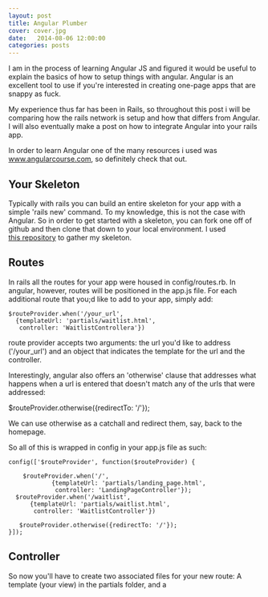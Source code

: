 ```yaml
---
layout: post
title: Angular Plumber
cover: cover.jpg
date:   2014-08-06 12:00:00
categories: posts
---
```








I am in the process of learning Angular JS and figured it would be useful to explain the basics of how to setup things with angular. Angular is an excellent tool to use if you're interested in creating one-page apps that are snappy as fuck. 

My experience thus far has been in Rails, so throughout this post i will be comparing how the rails network is setup and how that differs from Angular. I will also eventually make a post on how to integrate Angular into your rails app.

In order to learn Angular one of the many resources i used was www.angularcourse.com, so definitely check that out.

## Your Skeleton

Typically with rails you can build an entire skeleton for your app with a simple 'rails new' command. To my knowledge, this is not the case with Angular. So in order to get started with a skeleton, you can fork one off of github and then clone that down to your local environment. I used  
[this repository](https://github.com/fredsa/appengine-angular-seed-python) to gather my skeleton.



## Routes

In rails all the routes for your app were housed in config/routes.rb. In angular, however, routes will be positioned in the app.js file. For each additional route that you;d like to add to your app, simply add:

	$routeProvider.when('/your_url',
      {templateUrl: 'partials/waitlist.html',
       controller: 'WaitlistControllera'})

route provider accepts two arguments: the url you'd like to address ('/your_url') and an object that indicates the template for the url and the controller.

Interestingly, angular also offers an 'otherwise' clause that addresses what happens when a url is entered that doesn't match any of the urls that were addressed:

$routeProvider.otherwise({redirectTo: '/'});

We can use otherwise as a catchall and redirect them, say, back to the homepage.

So all of this is wrapped in config  in your app.js file as such:


	config(['$routeProvider', function($routeProvider) {
		
		$routeProvider.when('/', 
				{templateUrl: 'partials/landing_page.html', 
				 controller: 'LandingPageController'});
	  $routeProvider.when('/waitlist',
	      {templateUrl: 'partials/waitlist.html',
	       controller: 'WaitlistController'})

	   $routeProvider.otherwise({redirectTo: '/'});
	}]);

## Controller

So now you'll have to create two associated files for your new route: A template (your view) in the partials folder, and a 

